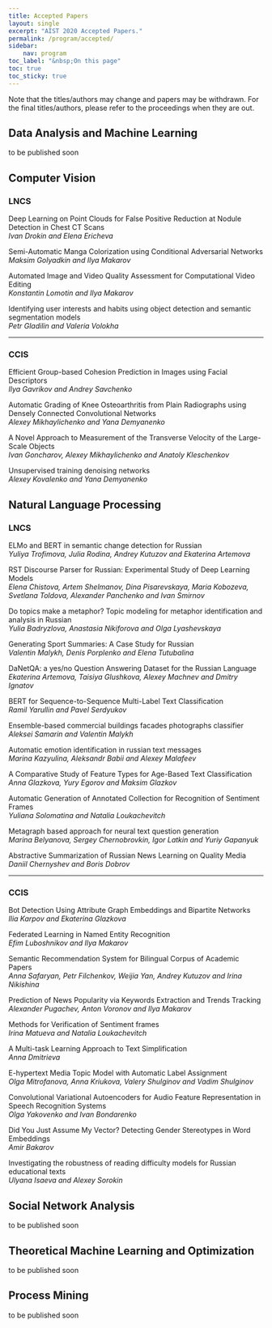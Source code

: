 ```yaml
---
title: Accepted Papers
layout: single
excerpt: "AIST 2020 Accepted Papers."
permalink: /program/accepted/
sidebar: 
    nav: program
toc_label: "&nbsp;On this page"
toc: true
toc_sticky: true
---
```


Note that the titles/authors may change and papers may be withdrawn. 
For the final titles/authors, please refer to the proceedings when they are out.

## Data Analysis and Machine Learning

to be published soon

## Computer Vision

### LNCS

Deep Learning on Point Clouds for False Positive Reduction at Nodule Detection in Chest CT Scans<br/>
<i>Ivan Drokin and Elena Ericheva</i>

Semi-Automatic Manga Colorization using Conditional Adversarial Networks<br/>
<i>Maksim Golyadkin and Ilya Makarov</i>

Automated Image and Video Quality Assessment for Computational Video Editing<br/>
<i>Konstantin Lomotin and Ilya Makarov</i>

Identifying user interests and habits using object detection and semantic segmentation models<br/>
<i>Petr Gladilin and Valeria Volokha</i>

---------------------------------------------

### CCIS

Efficient Group-based Cohesion Prediction in Images using Facial Descriptors<br/>
<i>Ilya Gavrikov and Andrey Savchenko</i>

Automatic Grading of Knee Osteoarthritis from Plain Radiographs using Densely Connected Convolutional Networks<br/>
<i>Alexey Mikhaylichenko and Yana Demyanenko</i>

A Novel Approach to Measurement of the Transverse Velocity of the Large-Scale Objects<br/>
<i>Ivan Goncharov, Alexey Mikhaylichenko and Anatoly Kleschenkov</i>

Unsupervised training denoising networks<br/>
<i>Alexey Kovalenko and Yana Demyanenko</i>

## Natural Language Processing

### LNCS

ELMo and BERT in semantic change detection for Russian<br/>
<i>Yuliya Trofimova, Julia Rodina, Andrey Kutuzov and Ekaterina Artemova</i>

RST Discourse Parser for Russian: Experimental Study of Deep Learning Models<br/>
<i>Elena Chistova, Artem Shelmanov, Dina Pisarevskaya, Maria Kobozeva, Svetlana Toldova, Alexander Panchenko and Ivan Smirnov</i>

Do topics make a metaphor? Topic modeling for metaphor identification and analysis in Russian<br/>
<i>Yulia Badryzlova, Anastasia Nikiforova and Olga Lyashevskaya</i>

Generating Sport Summaries: A Case Study for Russian<br/>
<i>Valentin Malykh, Denis Porplenko and Elena Tutubalina</i>

DaNetQA: a yes/no Question Answering Dataset for the Russian Language<br/>
<i>Ekaterina Artemova, Taisiya Glushkova, Alexey Machnev and Dmitry Ignatov</i>

BERT for Sequence-to-Sequence Multi-Label Text Classification<br/>
<i>Ramil Yarullin and Pavel Serdyukov</i>

Ensemble-based commercial buildings facades photographs classifier<br/>
<i>Aleksei Samarin and Valentin Malykh</i>

Automatic emotion identification in russian text messages<br/>
<i>Marina Kazyulina, Aleksandr Babii and Alexey Malafeev</i>

A Comparative Study of Feature Types for Age-Based Text Classification<br/>
<i>Anna Glazkova, Yury Egorov and Maksim Glazkov</i>

Automatic Generation of Annotated Collection for Recognition of Sentiment Frames<br/>
<i>Yuliana Solomatina and Natalia Loukachevitch</i>

Metagraph based approach for neural text question generation<br/>
<i>Marina Belyanova, Sergey Chernobrovkin, Igor Latkin and Yuriy Gapanyuk</i>

Abstractive Summarization of Russian News Learning on Quality Media<br/>
<i>Daniil Chernyshev and Boris Dobrov</i>

---------------------------------------------

### CCIS

Bot Detection Using Attribute Graph Embeddings and Bipartite Networks<br/>
<i>Ilia Karpov and Ekaterina Glazkova</i>

Federated Learning in Named Entity Recognition<br/>
<i>Efim Luboshnikov and Ilya Makarov</i>

Semantic Recommendation System for Bilingual Corpus of Academic Papers<br/>
<i>Anna Safaryan, Petr Filchenkov, Weijia Yan, Andrey Kutuzov and Irina Nikishina</i>

Prediction of News Popularity via Keywords Extraction and Trends Tracking<br/>
<i>Alexander Pugachev, Anton Voronov and Ilya Makarov</i>

Methods for Verification of Sentiment frames<br/>
<i>Irina Matueva and Natalia Loukachevitch</i>

A Multi-task Learning Approach to Text Simplification<br/>
<i>Anna Dmitrieva</i>

E-hypertext Media Topic Model with Automatic Label Assignment<br/>
<i>Olga Mitrofanova, Anna Kriukova, Valery Shulginov and Vadim Shulginov</i>

Convolutional Variational Autoencoders for Audio Feature Representation in Speech Recognition Systems<br/>
<i>Olga Yakovenko and Ivan Bondarenko</i>

Did You Just Assume My Vector? Detecting Gender Stereotypes in Word Embeddings<br/>
<i>Amir Bakarov</i>

Investigating the robustness of reading difficulty models for Russian educational texts<br/>
<i>Ulyana Isaeva and Alexey Sorokin</i>


## Social Network Analysis

to be published soon


## Theoretical Machine Learning and Optimization

to be published soon


## Process Mining

to be published soon



